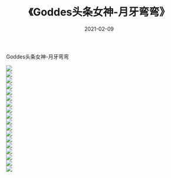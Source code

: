 ﻿---
layout: post
title:  《Goddes头条女神-月牙弯弯》
date:   2021-02-09
img: http://img.660000.xyz/Sharelink/网络美图/2021/Goddes头条女神-月牙弯弯/000.jpg
categories: [美女, 清纯, 唯美]
---

Goddes头条女神-月牙弯弯

  ![](http://img.660000.xyz/Sharelink/网络美图/2021/Goddes头条女神-月牙弯弯/001.jpg) <br> ![](http://img.660000.xyz/Sharelink/网络美图/2021/Goddes头条女神-月牙弯弯/002.jpg) <br> ![](http://img.660000.xyz/Sharelink/网络美图/2021/Goddes头条女神-月牙弯弯/003.jpg) <br> ![](http://img.660000.xyz/Sharelink/网络美图/2021/Goddes头条女神-月牙弯弯/004.jpg) <br> ![](http://img.660000.xyz/Sharelink/网络美图/2021/Goddes头条女神-月牙弯弯/005.jpg) <br> ![](http://img.660000.xyz/Sharelink/网络美图/2021/Goddes头条女神-月牙弯弯/006.jpg) <br> ![](http://img.660000.xyz/Sharelink/网络美图/2021/Goddes头条女神-月牙弯弯/007.jpg) <br> ![](http://img.660000.xyz/Sharelink/网络美图/2021/Goddes头条女神-月牙弯弯/008.jpg) <br> ![](http://img.660000.xyz/Sharelink/网络美图/2021/Goddes头条女神-月牙弯弯/009.jpg) <br> ![](http://img.660000.xyz/Sharelink/网络美图/2021/Goddes头条女神-月牙弯弯/010.jpg) <br> ![](http://img.660000.xyz/Sharelink/网络美图/2021/Goddes头条女神-月牙弯弯/011.jpg) <br> ![](http://img.660000.xyz/Sharelink/网络美图/2021/Goddes头条女神-月牙弯弯/012.jpg) <br> ![](http://img.660000.xyz/Sharelink/网络美图/2021/Goddes头条女神-月牙弯弯/013.jpg) <br> ![](http://img.660000.xyz/Sharelink/网络美图/2021/Goddes头条女神-月牙弯弯/014.jpg) <br> ![](http://img.660000.xyz/Sharelink/网络美图/2021/Goddes头条女神-月牙弯弯/015.jpg) <br> ![](http://img.660000.xyz/Sharelink/网络美图/2021/Goddes头条女神-月牙弯弯/016.jpg) <br> ![](http://img.660000.xyz/Sharelink/网络美图/2021/Goddes头条女神-月牙弯弯/017.jpg) <br> ![](http://img.660000.xyz/Sharelink/网络美图/2021/Goddes头条女神-月牙弯弯/018.jpg) <br>